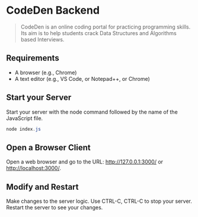 # CodeDen Backend
> CodeDen is an online coding portal for practicing programming skills. Its aim is to help students crack Data Structures and Algorithms based Interviews.

## Requirements

- A browser (e.g., Chrome)
- A text editor (e.g., VS Code, or Notepad++, or Chrome)

## Start your Server

Start your server with the node command followed by the name of the JavaScript file.

```PowerShell
node index.js
```

## Open a Browser Client

Open a web browser and go to the URL: <http://127.0.0.1:3000/> or <http://localhost:3000/>.

## Modify and Restart

Make changes to the server logic. Use CTRL-C, CTRL-C to stop your server. Restart the server to see your changes.

